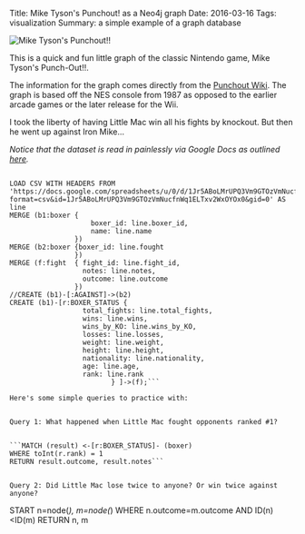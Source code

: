 Title: Mike Tyson's Punchout! as a Neo4j graph
Date: 2016-03-16
Tags: visualization
Summary: a simple example of a graph database

![Mike Tyson's Punchout!!](http://underratedretro.com/press/wp-content/uploads/2014/08/Mike-Tysons-Punchout.jpg "Mike Tyson's Punchout!!")

This is a quick and fun little graph of the classic Nintendo game, Mike Tyson's Punch-Out!!.  

The information for the graph comes directly from the [Punchout Wiki](http://punchout.wikia.com/wiki/Punch-Out_Wiki). The graph is based off the NES console from 1987 as opposed to the earlier arcade games or the later release for the Wii. 

I took the liberty of having Little Mac win all his fights by knockout. But then he went up against Iron Mike...  

_Notice that the dataset is read in painlessly via Google Docs as outlined [here](http://blog.bruggen.com/2014/07/using-loadcsv-to-import-data-from.html)._


```Query 1

LOAD CSV WITH HEADERS FROM
'https://docs.google.com/spreadsheets/u/0/d/1Jr5ABoLMrUPQ3Vm9GTOzVmNucfnWq1ELTxv2WxOYOx0/export?format=csv&id=1Jr5ABoLMrUPQ3Vm9GTOzVmNucfnWq1ELTxv2WxOYOx0&gid=0' AS line
MERGE (b1:boxer {
                    boxer_id: line.boxer_id,
                    name: line.name
                })
MERGE (b2:boxer {boxer_id: line.fought
                })
MERGE (f:fight  { fight_id: line.fight_id,
                  notes: line.notes,
                  outcome: line.outcome
                })
//CREATE (b1)-[:AGAINST]->(b2)
CREATE (b1)-[r:BOXER_STATUS {
                  total_fights: line.total_fights,
                  wins: line.wins,
                  wins_by_KO: line.wins_by_KO,
                  losses: line.losses,
                  weight: line.weight,
                  height: line.height,
                  nationality: line.nationality,
                  age: line.age,
                  rank: line.rank
                         } ]->(f);```

Here's some simple queries to practice with:  


Query 1: What happened when Little Mac fought opponents ranked #1?  


```MATCH (result) <-[r:BOXER_STATUS]- (boxer)
WHERE toInt(r.rank) = 1
RETURN result.outcome, result.notes```


Query 2: Did Little Mac lose twice to anyone? Or win twice against anyone?
```
START n=node(*), m=node(*)
WHERE
  n.outcome=m.outcome AND
  ID(n) <ID(m)
RETURN n, m
```
